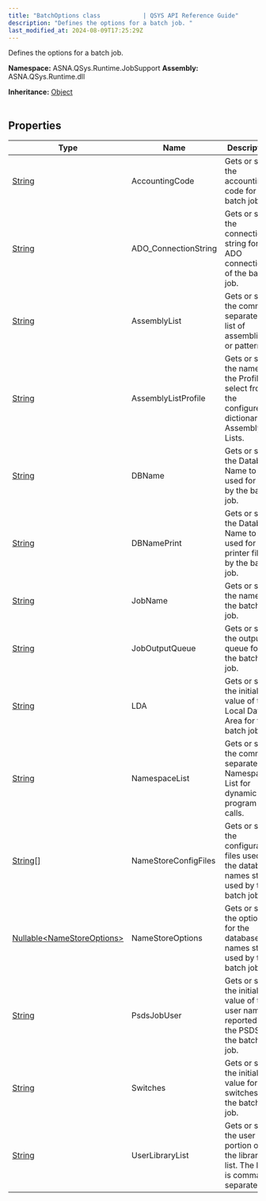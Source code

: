 ```yaml
---
title: "BatchOptions class            | QSYS API Reference Guide"
description: "Defines the options for a batch job. "
last_modified_at: 2024-08-09T17:25:29Z
---
```


Defines the options for a batch job.

**Namespace:** ASNA.QSys.Runtime.JobSupport
**Assembly:** ASNA.QSys.Runtime.dll

**Inheritance:** [Object](https://docs.microsoft.com/en-us/dotnet/api/system.object)
<br>
<br>

## Properties

| Type | Name | Description
| --- | --- | --- 
| [String](https://learn.microsoft.com/en-us/dotnet/api/system.string?view=net-8.0) | AccountingCode | Gets or sets the accounting code for the batch job. |
| [String](https://learn.microsoft.com/en-us/dotnet/api/system.string?view=net-8.0) | ADO_ConnectionString | Gets or sets the connection string for the ADO connection of the batch job. |
| [String](https://learn.microsoft.com/en-us/dotnet/api/system.string?view=net-8.0) | AssemblyList | Gets or sets the comma separated list of assemblies or patterns. |
| [String](https://learn.microsoft.com/en-us/dotnet/api/system.string?view=net-8.0) | AssemblyListProfile | Gets or sets the name of the Profile to select from the configured dictionary of Assembly Lists. |
| [String](https://learn.microsoft.com/en-us/dotnet/api/system.string?view=net-8.0) | DBName | Gets or sets the Database Name to be used for data by the batch job. |
| [String](https://learn.microsoft.com/en-us/dotnet/api/system.string?view=net-8.0) | DBNamePrint | Gets or sets the Database Name to be used for printer files by the batch job. |
| [String](https://learn.microsoft.com/en-us/dotnet/api/system.string?view=net-8.0) | JobName | Gets or sets the name of the batch job. |
| [String](https://learn.microsoft.com/en-us/dotnet/api/system.string?view=net-8.0) | JobOutputQueue | Gets or sets the output queue for the batch job. |
| [String](https://learn.microsoft.com/en-us/dotnet/api/system.string?view=net-8.0) | LDA | Gets or sets the initial value of the Local Data Area for the batch job. |
| [String](https://learn.microsoft.com/en-us/dotnet/api/system.string?view=net-8.0) | NamespaceList | Gets or sets the comma separated Namespace List for dynamic program calls. |
| [String\[\]](https://docs.microsoft.com/en-us/dotnet/api/system.string) | NameStoreConfigFiles | Gets or sets the configuration files used for the database names store used by the batch job. |
| [Nullable\<NameStoreOptions\>](https://learn.microsoft.com/en-us/dotnet/csharp/language-reference/builtin-types/nullable-value-types) | NameStoreOptions | Gets or sets the options for the database names store used by the batch job. |
| [String](https://learn.microsoft.com/en-us/dotnet/api/system.string?view=net-8.0) | PsdsJobUser | Gets or sets the initial value of the user name reported in the PSDS for the batch job. |
| [String](https://learn.microsoft.com/en-us/dotnet/api/system.string?view=net-8.0) | Switches | Gets or sets the initial value for the switches of the batch job. |
| [String](https://learn.microsoft.com/en-us/dotnet/api/system.string?view=net-8.0) | UserLibraryList | Gets or sets the user portion of the library list. The list is comma separated. |
